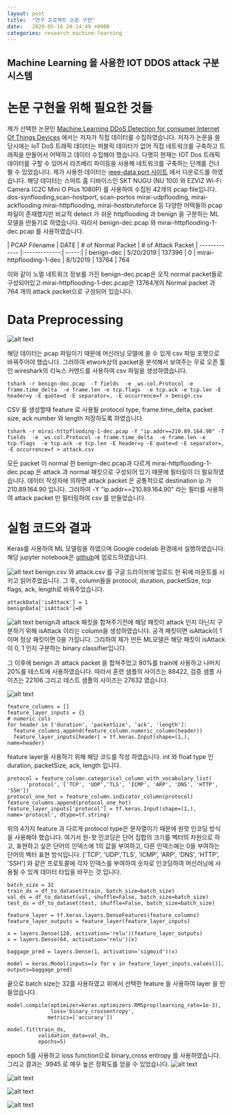 ```yaml
---
layout: post
title:  "연구 프로젝트 논문 구현"
date:   2020-05-16 20:14:49 +0900
categories: research machine-learning
---
```

Machine Learning 을 사용한 IOT DDOS attack 구분 시스템 
----

논문 구현을 위해 필요한 것들 
====

제가 선택한 논문인 [Machine Learning DDoS Detection for consumer Internet Of Things Devices](https://ieeexplore.ieee.org/document/8424629) 에서는 저자가 직접 데이터를 수집하였습니다. 저자가 논문을 쓸 당시에는 IoT DoS 트래픽 데이터는 퍼블릭 데이터가 없어 직접 네트워크를 구축하고 트래픽을 만들어서 어택하고 데이터 수집해야 했습니다. 
다행히 현재는 IOT Dos 트래픽 데이터를 구할 수 있어서 라즈베리 파이등을 사용해 네트워크를 구축하는 단계를 건너 뛸 수 있었습니다.  제가 사용한 데이터는 [ieee-data port 사이트](https://ieee-dataport.org/open-access/iot-network-intrusion-dataset) 에서 다운로드를 하였습니다. 해당 데이터는  스마트 홈 디바이스인 SKT NUGU (NU 100) 와 EZVIZ Wi-Fi Camera (C2C Mini O Plus 1080P) 를 사용하여 수집된 42개의 pcap file입니다. 
dos-synflooding,scan-hostport, scan-portos mirai-udpflooding, mirai-ackflooding mirai-httpflooding, mirai-hostbruteforce 등 다양한 어택들의 pcap 파일이 존재했지만 비교적 detect 가 쉬운 httpflooding 과 benign 을 구분하는 ML 모델을 만들기로 하였습니다.   따라서 benign-dec.pcap 와 mirai-httpflooding-1-dec.pcap 를 사용하였습니다. 

| PCAP Filename | DATE | # of Normal Packet | # of Attack Packet
| ------------- |:-------------:| -----:|
| benign-dec | 5/20/2019 | 137396 | 0
| mirai-httpflooding-1-dec |  8/1/2019 | 13764 | 764

이와 같이 노멀 네트워크 정보를 가진 benign-dec.pcap은 오직 normal packet들로 구성되어있고 mirai-httpflooding-1-dec.pcap은 13764개의  Normal packet 과 764 개의 attack packet으로 구성되어 있습니다. 

Data Preprocessing
===

![alt text](/images/wireshark.png "wireshark")

해당 데이터는 pcap 파일이기 때문에 머신러닝 모델에 쓸 수 있게 csv 파일 포멧으로 바꿔주어야 했습니다. 그러하여 etwork상의 packet을 분석해서 보여주는 무료 오픈 툴인 wireshark의 리눅스 커멘드를 사용하여 csv 파일을 생성하였습니다. 
```
tshark -r benign-dec.pcap  -T fields  -e _ws.col.Protocol -e frame.time_delta  -e frame.len -e tcp.flags  -e tcp.ack -e tcp.len -E header=y -E quote=d -E separator=, -E occurrence=f > benign.csv
```
CSV 를 생성할때 feature 로 사용될 protocol type, frame.time_delta, packet size, ack number 와 length 저장하도록 하였습니다.

```
tshark -r mirai-httpflooding-1-dec.pcap -Y "ip.addr==210.89.164.90" -T fields  -e _ws.col.Protocol -e frame.time_delta  -e frame.len -e tcp.flags  -e tcp.ack -e tcp.len -E header=y -E quote=d -E separator=, -E occurrence=f > attack.csv
```
모든 packet 이 normal 한 benign-dec.pcap과 다르게  mirai-httpflooding-1-dec.pcap 은 attack 과 normal 패킷으로 구성되어 있기 때문에 필터링이 더 필요하였습니다.
데이터 작성자에 의하면 attack packet 은 공통적으로 destination ip 가 210.89.164.90 입니다. 그러하여 -Y "ip.addr==210.89.164.90" 라는 필터를 사용하여 attack packet 만 필터링하여 csv 를 만들었습니다. 

실험 코드와 결과
===
Keras를 사용하여 ML 모델링을 하였으며 Google codelab 환경에서 실행하였습니다. 해당 jupyter notebook은 [github](https://github.com/sjlee2016/sjlee2016.github.io/blob/master/ipynb/ML_model_attack.ipynb)에 업로드하였습니다. 


![alt text](/images/data.png "Data")
benign.csv 와 attack.csv 를 구글 드라이브에 업로드 한 뒤에 
마운트를 시키고 읽어주었습니다.  그 후, column들을 protocol, duration, packetSize, tcp flags, ack, length로 바꿔주었습니다. 

```
attackData['isAttack'] = 1
benignData['isAttack']=0
```
![alt text](/images/data_number.png "Protocol")
benign과 attack 패킷을 합쳐주기전에 해당 패킷이 attack 인지 아닌지 구분하기 위해 isAttack 이라는 column을 생성하였습니다. 공격 패킷이면 isAttack이 1 이며 정상 패킷이면 0을 가집니다. 그리하여 제가 만든 ML모델은 해당 패킷이 isAttack이 0, 1 인지 구분하는 binary classifier입니다. 

그 이후에 benign 과 attack packet 을 합쳐주었고 80%를 train에 사용하고 나머지 20%를 테스트에 사용하였습니다. 따라서 훈련 샘플의 사이즈는 88422, 검증 샘플 사이즈는 22106 그리고 테스트 샘플의 사이즈는 27632 였습니다. 

![alt text](/images/data_table.png "Protocol")

```
feature_columns = []
feature_layer_inputs = {}
# numeric cols
for header in ['duration', 'packetSize', 'ack', 'length']:
  feature_columns.append(feature_column.numeric_column(header))
  feature_layer_inputs[header] = tf.keras.Input(shape=(1,), name=header)
```
feature layer을 사용하기 위해 해당 코드를 작성 하였습니다. int 와 float type 인 duration, packetSize, ack, length 입니다. 
```
protocol = feature_column.categorical_column_with_vocabulary_list(
      'protocol', ['TCP', 'UDP','TLS', 'ICMP', 'ARP', 'DNS', 'HTTP', 'SSH'])
protocol_one_hot = feature_column.indicator_column(protocol)
feature_columns.append(protocol_one_hot)
feature_layer_inputs['protocol'] = tf.keras.Input(shape=(1,), name='protocol', dtype=tf.string)
```
위의 4가지 feature 과 다르게 protocol type은 문자열이기 때문에 원핫 인코딩 방식을 사용해야 했습니다. 여기서 원-핫 인코딩은 단어 집합의 크기를 벡터의 차원으로 하고, 표현하고 싶은 단어의 인덱스에 1의 값을 부여하고, 다른 인덱스에는 0을 부여하는 단어의 벡터 표현 방식입니다. ['TCP', 'UDP','TLS', 'ICMP', 'ARP', 'DNS', 'HTTP', 'SSH'] 와 같은 프로토콜에 각자 인덱스를 부여하여 숫자로 인코딩하여 머신러닝에 사용될 수 있게 데이터 타입을 바꾸는 것 입니다. 

```
batch_size = 32
train_ds = df_to_dataset(train, batch_size=batch_size)
val_ds = df_to_dataset(val, shuffle=False, batch_size=batch_size)
test_ds = df_to_dataset(test, shuffle=False, batch_size=batch_size)

feature_layer = tf.keras.layers.DenseFeatures(feature_columns)
feature_layer_outputs = feature_layer(feature_layer_inputs)

x = layers.Dense(128, activation='relu')(feature_layer_outputs)
x = layers.Dense(64, activation='relu')(x)

baggage_pred = layers.Dense(1, activation='sigmoid')(x)

model = keras.Model(inputs=[v for v in feature_layer_inputs.values()], outputs=baggage_pred)
```
끝으로 batch size는 32를 사용하였고 위에서 선택한 feature 을 사용하여 layer 을 만들었습니다. 
```
model.compile(optimizer=keras.optimizers.RMSprop(learning_rate=1e-3),
              loss='binary_crossentropy',
             metrics=['accuracy'])

model.fit(train_ds,
          validation_data=val_ds,
          epochs=5)
```
epoch 5를 사용하고 loss function으로 binary_cross entropy 를 사용하였습니다. 그리고 결과는 .9945 로 매우 높은 정확도를 얻을 수 있었습니다. 
![alt text](/images/result.png "Result")




![alt text](/images/protocol_benign.png "Protocol")


![alt text](/images/protocol_http.png "protocol benign" )


![alt text](/images/packetSize.png "Packet size")



